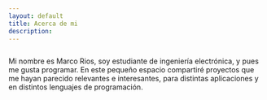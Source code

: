 ```yaml
---
layout: default
title: Acerca de mi
description: 
---
```



<div class="image-cropper">
    <img  class = "rounded">
</div>

Mi nombre es Marco Rios, soy estudiante de ingeniería electrónica, y pues me gusta programar. En este pequeño espacio compartiré proyectos que me hayan parecido relevantes e interesantes, para distintas aplicaciones y en distintos lenguajes de programación. 